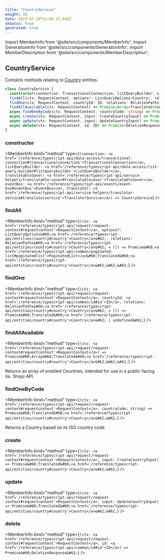 ```yaml
---
title: "CountryService"
weight: 10
date: 2023-07-28T12:05:23.946Z
showtoc: true
generated: true
---
```

<!-- This file was generated from the Vendure source. Do not modify. Instead, re-run the "docs:build" script -->
import MemberInfo from '@site/src/components/MemberInfo';
import GenerationInfo from '@site/src/components/GenerationInfo';
import MemberDescription from '@site/src/components/MemberDescription';


## CountryService

<GenerationInfo sourceFile="packages/core/src/service/services/country.service.ts" sourceLine="33" packageName="@vendure/core" />

Contains methods relating to <a href='/reference/typescript-api/entities/country#country'>Country</a> entities.

```ts title="Signature"
class CountryService {
  constructor(connection: TransactionalConnection, listQueryBuilder: ListQueryBuilder, translatableSaver: TranslatableSaver, eventBus: EventBus, translator: TranslatorService)
  findAll(ctx: RequestContext, options?: ListQueryOptions<Country>, relations: RelationPaths<Country> = []) => Promise<PaginatedList<Translated<Country>>>;
  findOne(ctx: RequestContext, countryId: ID, relations: RelationPaths<Country> = []) => Promise<Translated<Country> | undefined>;
  findAllAvailable(ctx: RequestContext) => Promise<Array<Translated<Country>>>;
  async findOneByCode(ctx: RequestContext, countryCode: string) => Promise<Translated<Country>>;
  async create(ctx: RequestContext, input: CreateCountryInput) => Promise<Translated<Country>>;
  async update(ctx: RequestContext, input: UpdateCountryInput) => Promise<Translated<Country>>;
  async delete(ctx: RequestContext, id: ID) => Promise<DeletionResponse>;
}
```

<div className="members-wrapper">

### constructor

<MemberInfo kind="method" type={`(connection: <a href='/reference/typescript-api/data-access/transactional-connection#transactionalconnection'>TransactionalConnection</a>, listQueryBuilder: <a href='/reference/typescript-api/data-access/list-query-builder#listquerybuilder'>ListQueryBuilder</a>, translatableSaver: <a href='/reference/typescript-api/service-helpers/translatable-saver#translatablesaver'>TranslatableSaver</a>, eventBus: <a href='/reference/typescript-api/events/event-bus#eventbus'>EventBus</a>, translator: <a href='/reference/typescript-api/service-helpers/translator-service#translatorservice'>TranslatorService</a>) => CountryService`}   />


### findAll

<MemberInfo kind="method" type={`(ctx: <a href='/reference/typescript-api/request/request-context#requestcontext'>RequestContext</a>, options?: ListQueryOptions&#60;<a href='/reference/typescript-api/entities/country#country'>Country</a>&#62;, relations: RelationPaths&#60;<a href='/reference/typescript-api/entities/country#country'>Country</a>&#62; = []) => Promise&#60;<a href='/reference/typescript-api/common/paginated-list#paginatedlist'>PaginatedList</a>&#60;Translated&#60;<a href='/reference/typescript-api/entities/country#country'>Country</a>&#62;&#62;&#62;`}   />


### findOne

<MemberInfo kind="method" type={`(ctx: <a href='/reference/typescript-api/request/request-context#requestcontext'>RequestContext</a>, countryId: <a href='/reference/typescript-api/common/id#id'>ID</a>, relations: RelationPaths&#60;<a href='/reference/typescript-api/entities/country#country'>Country</a>&#62; = []) => Promise&#60;Translated&#60;<a href='/reference/typescript-api/entities/country#country'>Country</a>&#62; | undefined&#62;`}   />


### findAllAvailable

<MemberInfo kind="method" type={`(ctx: <a href='/reference/typescript-api/request/request-context#requestcontext'>RequestContext</a>) => Promise&#60;Array&#60;Translated&#60;<a href='/reference/typescript-api/entities/country#country'>Country</a>&#62;&#62;&#62;`}   />

Returns an array of enabled Countries, intended for use in a public-facing (ie. Shop) API.
### findOneByCode

<MemberInfo kind="method" type={`(ctx: <a href='/reference/typescript-api/request/request-context#requestcontext'>RequestContext</a>, countryCode: string) => Promise&#60;Translated&#60;<a href='/reference/typescript-api/entities/country#country'>Country</a>&#62;&#62;`}   />

Returns a Country based on its ISO country code.
### create

<MemberInfo kind="method" type={`(ctx: <a href='/reference/typescript-api/request/request-context#requestcontext'>RequestContext</a>, input: CreateCountryInput) => Promise&#60;Translated&#60;<a href='/reference/typescript-api/entities/country#country'>Country</a>&#62;&#62;`}   />


### update

<MemberInfo kind="method" type={`(ctx: <a href='/reference/typescript-api/request/request-context#requestcontext'>RequestContext</a>, input: UpdateCountryInput) => Promise&#60;Translated&#60;<a href='/reference/typescript-api/entities/country#country'>Country</a>&#62;&#62;`}   />


### delete

<MemberInfo kind="method" type={`(ctx: <a href='/reference/typescript-api/request/request-context#requestcontext'>RequestContext</a>, id: <a href='/reference/typescript-api/common/id#id'>ID</a>) => Promise&#60;DeletionResponse&#62;`}   />




</div>
